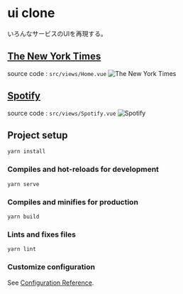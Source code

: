 # ui clone

いろんなサービスのUIを再現する。 
## [The New York Times](https://www.nytimes.com/)
source code : ``` src/views/Home.vue ```
![The New York Times](https://user-images.githubusercontent.com/33516104/112721629-3e441a80-8f48-11eb-800c-6fdc922e321e.png)

## [Spotify](https://www.spotify.com/jp/home/)
source code : ``` src/views/Spotify.vue ```
![Spotify](https://user-images.githubusercontent.com/33516104/112725439-9afd0080-8f5b-11eb-8ec5-cc7eaeead4d0.png)


## Project setup
```
yarn install
```

### Compiles and hot-reloads for development
```
yarn serve
```

### Compiles and minifies for production
```
yarn build
```

### Lints and fixes files
```
yarn lint
```

### Customize configuration
See [Configuration Reference](https://cli.vuejs.org/config/).
